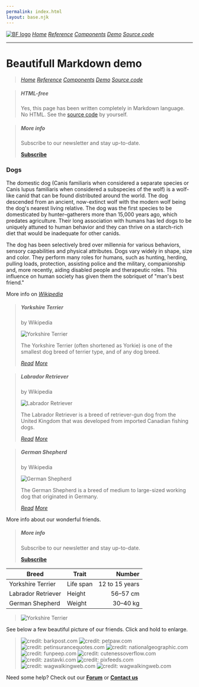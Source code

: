 ```yaml
---
permalink: index.html
layout: base.njk
---
```

[![BF logo](/icon-36.png "Logo")](https://github.com/bndp/beautiful-markdown)
[*Home*](https://github.com/bndp/beautiful-markdown)
[*Reference*](/beautiful-markdown/reference)
[*Components*](/beautiful-markdown/components)
[*Demo*](/beautiful-markdown)
[*Source code*](/beautiful-markdown/source)

---

# Beautifull Markdown demo

> [*Home*](https://github.com/bndp/beautiful-markdown)
> [*Reference*](/beautiful-markdown/reference)
> [*Components*](/beautiful-markdown/components)
> [*Demo*](/beautiful-markdown)
> [*Source code*](/beautiful-markdown/source)

> ##### HTML-free
>
> Yes, this page has been written completely in Markdown language. No HTML. See the [source code](/beautiful-markdown/source) by yourself.

> ##### More info
>
> Subscribe to our newsletter and stay up-to-date.
>
> [**Subscribe**](#)

### Dogs

The domestic dog (Canis familiaris when considered a separate species or Canis lupus familiaris when considered a subspecies of the wolf) is a wolf-like canid that can be found distributed around the world. The dog descended from an ancient, now-extinct wolf with the modern wolf being the dog's nearest living relative. The dog was the first species to be domesticated by hunter–gatherers more than 15,000 years ago, which predates agriculture. Their long association with humans has led dogs to be uniquely attuned to human behavior and they can thrive on a starch-rich diet that would be inadequate for other canids.

The dog has been selectively bred over millennia for various behaviors, sensory capabilities and physical attributes. Dogs vary widely in shape, size and color. They perform many roles for humans, such as hunting, herding, pulling loads, protection, assisting police and the military, companionship and, more recently, aiding disabled people and therapeutic roles. This influence on human society has given them the sobriquet of "man's best friend."

More info on [*Wikipedia*](https://en.wikipedia.org/wiki/Dog)

> ##### Yorkshire Terrier
> by Wikipedia
>
> ![Yorkshire Terrier](https://live.staticflickr.com/2129/2451023350_9ed36c934e_b.jpg)
>
> The Yorkshire Terrier (often shortened as Yorkie) is one of the smallest dog breed of terrier type, and of any dog breed.
>
> [*Read*](https://en.wikipedia.org/wiki/Yorkshire_Terrier)
> [*More*](https://en.wikipedia.org/wiki/Yorkshire_Terrier#Description)

> ##### Labrador Retriever
> by Wikipedia
>
> ![Labrador Retriever](https://live.staticflickr.com/4089/5185896885_35485e3a4b_b.jpg)
>
> The Labrador Retriever is a breed of retriever-gun dog from the United Kingdom that was developed from imported Canadian fishing dogs.
>
> [*Read*](https://en.wikipedia.org/wiki/Labrador_Retriever)
> [*More*](https://en.wikipedia.org/wiki/Labrador_Retriever#Description)

> ##### German Shepherd
> by Wikipedia
>
> ![German Shepherd](https://live.staticflickr.com/135/342532957_d4a423642c_b.jpg)
>
> The German Shepherd is a breed of medium to large-sized working dog that originated in Germany.
>
> [*Read*](https://en.wikipedia.org/wiki/German_Shepherd)
> [*More*](https://en.wikipedia.org/wiki/German_Shepherd#Description)

More info about our wonderful friends.

> ##### More info
>
> Subscribe to our newsletter and stay up-to-date.
>
> [**Subscribe**](#)

| Breed              | Trait     | Number         |
| ---                | ---       | ---:           |
| Yorkshire Terrier  | Life span | 12 to 15 years |
| Labrador Retriever | Height    | 56–57 cm       |
| German Shepherd    | Weight    | 30–40 kg       |

> ![Yorkshire Terrier](https://live.staticflickr.com/2129/2451023350_9ed36c934e_b.jpg)

See below a few beautiful picture of our friends. Click and hold to enlarge.

> ![credit: barkpost.com](https://barkpost.com/wp-content/uploads/2014/06/DOG-2-superJumbo.jpg)
> ![credit: petpaw.com](https://www.petpaw.com.au/wp-content/uploads/2013/02/Dachshund1.jpg)
> ![credit: petinsurancequotes.com](https://www.petinsurancequotes.com/app/uploads/2019/08/greyhound-dogs.jpg)
> ![credit: nationalgeographic.com](https://www.nationalgeographic.com/content/dam/news/2017/09/09/booktalk-dogs-feelings/booktalk-dogs-feelings-NationalGeographic_1433912.ngsversion.1504880274221.adapt.1900.1.jpg)
> ![credit: funpeep.com](https://funpeep.com/wp-content/uploads/2015/11/Cute-Pictures-of-Dogs-Pomeranian-Puppy.jpg)
> ![credit: cutenessoverflow.com](https://www.cutenessoverflow.com/wp-content/uploads/2014/06/adorable-dogs-8.jpg)
> ![credit: zastavki.com](https://www.zastavki.com/pictures/1920x1200/2012/Animals_Dogs_Little_puppy_033758_.jpg)
> ![credit: pixfeeds.com](https://pixfeeds.com/images/dogs/1280-527856963-young-black-pug-puppy-eating.jpg)
> ![credit: wagwalkingweb.com](https://images.wagwalkingweb.com/media/daily_wag/behavior_guides/hero/1530413619.26/why-do-boxer-dogs-stink.jpg)
> ![credit: wagwalkingweb.com](https://images.wagwalkingweb.com/media/daily_wag/behavior_guides/why-dogs-like-fetch/hero/Why-Dogs-Like-Fetch.jpg)

Need some help? Check out our [**Forum**](/) or [**Contact us**](/)

